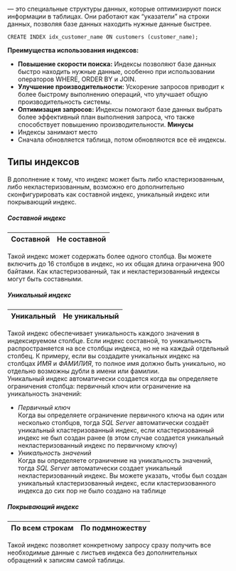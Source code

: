 — это специальные структуры данных, которые оптимизируют поиск информации в таблицах. Они работают как “указатели” на строки данных, позволяя базе данных находить нужные данные быстрее.

	CREATE INDEX idx_customer_name ON customers (customer_name);


**Преимущества использования индексов:**

- **Повышение скорости поиска:** Индексы позволяют базе данных быстро находить нужные данные, особенно при использовании операторов WHERE, ORDER BY и JOIN.
- **Улучшение производительности:** Ускорение запросов приводит к более быстрому выполнению операций, что улучшает общую производительность системы.
- **Оптимизация запросов:** Индексы помогают базе данных выбрать более эффективный план выполнения запроса, что также способствует повышению производительности.
**Минусы**
- Индексы занимают место
- Сначала обновляется таблица, потом обновляются все её индексы.




## Типы индексов
  
В дополнение к тому, что индекс может быть либо кластеризованным, либо некластеризованным, возможно его дополнительно сконфигурировать как составной индекс, уникальный индекс или покрывающий индекс. 
##### Составной индекс

| Составной | Не составной |
| --------- | ------------ |

Такой индекс может содержать более одного столбца. Вы можете включить до 16 столбцов в индекс, но их общая длина ограничена 900 байтами. Как кластеризованный, так и некластеризованный индексы могут быть составными.  

##### Уникальный индекс

| Уникальный | Не уникальный |
| ---------- | ------------- |
Такой индекс обеспечивает уникальность каждого значения в индексируемом столбце. Если индекс составной, то уникальность распространяется на все столбцы индекса, но не на каждый отдельный столбец. К примеру, если вы создадите уникальных индекс на столбцах _ИМЯ_ и _ФАМИЛИЯ_, то полное имя должно быть уникально, но отдельно возможны дубли в имени или фамилии.  
Уникальный индекс автоматически создается когда вы определяете ограничения столбца: первичный ключ или ограничение на уникальность значений:  

- _Первичный ключ_  
    Когда вы определяете ограничение первичного ключа на один или несколько столбцов, тогда _SQL Server_ автоматически создаёт уникальный кластеризованный индекс, если кластеризованный индекс не был создан ранее (в этом случае создается уникальный некластеризованный индекс по первичному ключу)
- _Уникальность значений_  
    Когда вы определяете ограничение на уникальность значений, тогда _SQL Server_ автоматически создает уникальный некластеризованный индекс. Вы можете указать, чтобы был создан уникальный кластеризованный индекс, если кластеризованного индекса до сих пор не было создано на таблице

##### Покрывающий индекс
| По всем строкам | По подмножеству |
| --------------- | --------------- |
Такой индекс позволяет конкретному запросу сразу получить все необходимые данные с листьев индекса без дополнительных обращений к записям самой таблицы.